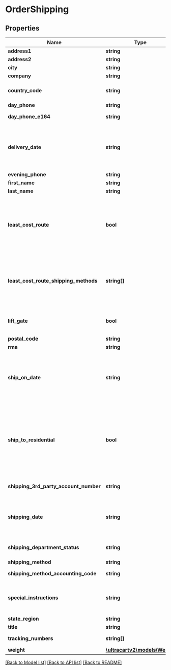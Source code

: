 # OrderShipping

## Properties
Name | Type | Description | Notes
------------ | ------------- | ------------- | -------------
**address1** | **string** | Address line 1 | [optional] 
**address2** | **string** | Address line 2 | [optional] 
**city** | **string** | City | [optional] 
**company** | **string** | Company | [optional] 
**country_code** | **string** | ISO-3166 two letter country code | [optional] 
**day_phone** | **string** | Day time phone | [optional] 
**day_phone_e164** | **string** | Day time phone (E164 format) | [optional] 
**delivery_date** | **string** | Date the customer is requesting delivery on.  Typically used for perishable product delivery. | [optional] 
**evening_phone** | **string** | Evening phone | [optional] 
**first_name** | **string** | First name | [optional] 
**last_name** | **string** | Last name | [optional] 
**least_cost_route** | **bool** | If true, instructs UltraCart to apply the cheapest shipping method to this order.  Used only for channel partner order inserts. | [optional] 
**least_cost_route_shipping_methods** | **string[]** | List of shipping methods to consider if least_code_route is true. Used only for channel parter order inserts. | [optional] 
**lift_gate** | **bool** | Lift gate requested (LTL shipping methods only) | [optional] 
**postal_code** | **string** | Postal code | [optional] 
**rma** | **string** | RMA number | [optional] 
**ship_on_date** | **string** | Date the customer is requesting that the order ship on.  Typically used for perishable product delivery. | [optional] 
**ship_to_residential** | **bool** | True if the shipping address is residential.  Effects the methods that are available to the customer as well as the price of the shipping method. | [optional] 
**shipping_3rd_party_account_number** | **string** | Shipping 3rd party account number | [optional] 
**shipping_date** | **string** | Date/time the order shipped on.  This date is set once the first shipment is sent to the customer. | [optional] 
**shipping_department_status** | **string** | Shipping department status | [optional] 
**shipping_method** | **string** | Shipping method | [optional] 
**shipping_method_accounting_code** | **string** | Shipping method accounting code | [optional] 
**special_instructions** | **string** | Special instructions from the customer regarding shipping | [optional] 
**state_region** | **string** | State | [optional] 
**title** | **string** | Title | [optional] 
**tracking_numbers** | **string[]** | Tracking numbers | [optional] 
**weight** | [**\ultracartv2\models\Weight**](Weight.md) |  | [optional] 

[[Back to Model list]](../README.md#documentation-for-models) [[Back to API list]](../README.md#documentation-for-api-endpoints) [[Back to README]](../README.md)


